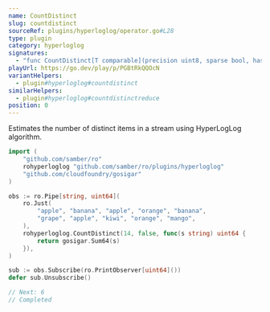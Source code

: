 ```yaml
---
name: CountDistinct
slug: countdistinct
sourceRef: plugins/hyperloglog/operator.go#L28
type: plugin
category: hyperloglog
signatures:
  - "func CountDistinct[T comparable](precision uint8, sparse bool, hashFunc func(input T) uint64)"
playUrl: https://go.dev/play/p/PGBtRkQQOcN
variantHelpers:
  - plugin#hyperloglog#countdistinct
similarHelpers:
  - plugin#hyperloglog#countdistinctreduce
position: 0
---
```


Estimates the number of distinct items in a stream using HyperLogLog algorithm.

```go
import (
    "github.com/samber/ro"
    rohyperloglog "github.com/samber/ro/plugins/hyperloglog"
    "github.com/cloudfoundry/gosigar"
)

obs := ro.Pipe[string, uint64](
    ro.Just(
        "apple", "banana", "apple", "orange", "banana",
        "grape", "apple", "kiwi", "orange", "mango",
    ),
    rohyperloglog.CountDistinct(14, false, func(s string) uint64 {
        return gosigar.Sum64(s)
    }),
)

sub := obs.Subscribe(ro.PrintObserver[uint64]())
defer sub.Unsubscribe()

// Next: 6
// Completed
```